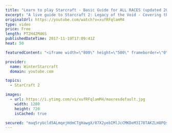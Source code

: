 ```yaml
---
title: "Learn to play Starcraft - Basic Guide for ALL RACES (updated 2017)"
excerpt: "A live guide to Starcraft 2: Legacy of the Void - Covering the basics and build orders for all of the races, and covering the important decisions to be made early in the game.  Not a step by step guide but a demonstration once you have the very basics of the units and races!"
originalUrl: https://youtube.com/watch?v=xufRFqlamM4
type: video
price: Free
length: PT2H42M46S
publishedDateTime: 2017-11-19T17:09:41Z
heat: 50

featuredContent: "<iframe width=\"800\" height=\"500\" frameborder=\"0\" src=\"https://www.youtube.com/embed/xufRFqlamM4\" allow=\"accelerometer; autoplay; encrypted-media; gyroscope; picture-in-picture\" allowfullscreen></iframe>"

provider:
  name: WinterStarcraft
  domain: youtube.com

topics:
  - StarCraft 2

images:
  - url: https://i.ytimg.com/vi/xufRFqlamM4/maxresdefault.jpg
    width: 1280
    height: 720
    isCached: true

secured: "maq5ryUcld5ALmqejHdmCTgHawgX/07X2yebIMlJcCMKDeM3I78TAKZLH8PQsenYEqShmY8hOVITeg75zhbLkNQy+iZqrXEPbPx8QDYnFzAuy+9Rirh+ASZyCncu20ZMXw8W7RbKUpiwahaiuy1BewD/FZcOeDnm7Ct8YvMIAI1fbiqeXb/FtpPmOLd6YSlLPgekxE424ZvLG6ssBSOAaRHwLS5pUlziiKPhlcF5FBZtieIyHr0hyHrf3JpvWpPBNaJvITkOtPH3IM9Z3L5F0r55+yjxJWBq/6D/hFLw7aMTtSyzdb0y66UiEFLlAzuWDEb/9yRFWx5yXamnuoxwfnf+GXHkDFwpli9LdNAmN09bL+vsT6ilIwDwcDxGdkQdNr/qzUW3tLiLtmGDODQ+u4x98tJU3rZeh/swawgJGzFtRGQ5WjJJVsiU0njBBGo2;f9k3NxVKhoHe27aMNw+zJQ=="
---
```


